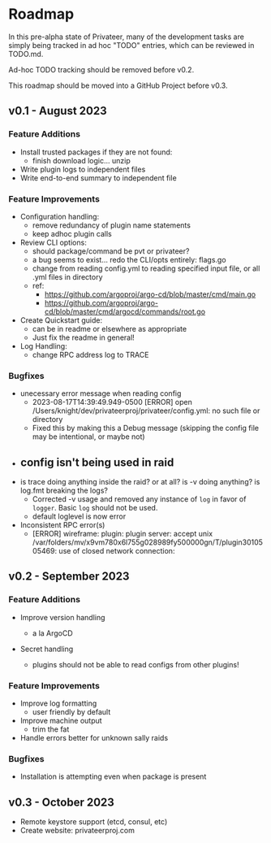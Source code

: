 # Roadmap

In this pre-alpha state of Privateer, many of the development tasks are simply being tracked in ad hoc "TODO" entries, which can be reviewed in TODO.md. 

Ad-hoc TODO tracking should be removed before v0.2.

This roadmap should be moved into a GitHub Project before v0.3.

## v0.1 - August 2023

### Feature Additions

- Install trusted packages if they are not found:
  - finish download logic... unzip
- Write plugin logs to independent files
- Write end-to-end summary to independent file

### Feature Improvements

- Configuration handling:
  - remove redundancy of plugin name statements
  - keep adhoc plugin calls
- Review CLI options:
  - should package/command be pvt or privateer?
  - a bug seems to exist... redo the CLI/opts entirely: flags.go
  - change from reading config.yml to reading specified input file, or all .yml files in directory
  - ref:
    - https://github.com/argoproj/argo-cd/blob/master/cmd/main.go
    - https://github.com/argoproj/argo-cd/blob/master/cmd/argocd/commands/root.go
- Create Quickstart guide:
  - can be in readme or elsewhere as appropriate
  - Just fix the readme in general!
- Log Handling:
  - change RPC address log to TRACE

### Bugfixes

- unecessary error message when reading config
  - 2023-08-17T14:39:49.949-0500 [ERROR] open /Users/knight/dev/privateerproj/privateer/config.yml: no such file or directory
  - Fixed this by making this a Debug message (skipping the config file may be intentional, or maybe not)
- config isn't being used in raid
  - 
- is trace doing anything inside the raid? or at all? is -v doing anything? is log.fmt breaking the logs? 
  - Corrected -v usage and removed any instance of `log` in favor of `logger`. Basic `log` should not be used.
  - default loglevel is now error
- Inconsistent RPC error(s)
  - [ERROR] wireframe: plugin: plugin server: accept unix /var/folders/mv/x9vm780x6l755g028989fy500000gn/T/plugin3010505469: use of closed network connection: 

## v0.2 - September 2023

### Feature Additions

- Improve version handling
  - a la ArgoCD

- Secret handling
  - plugins should not be able to read configs from other plugins!

### Feature Improvements

- Improve log formatting
  - user friendly by default
- Improve machine output
  - trim the fat
- Handle errors better for unknown sally raids

### Bugfixes

- Installation is attempting even when package is present

## v0.3 - October 2023

- Remote keystore support (etcd, consul, etc)
- Create website: privateerproj.com
